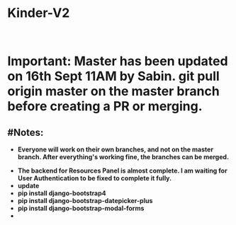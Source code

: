 # Kinder-V2
<br>
<h1>
Important: Master has been updated on <b> 16th Sept 11AM <b> by Sabin. git pull origin master on the master branch before creating a PR or merging.
 </h1>
<h2> #Notes: </h2>
<ul>
  <li>
<p>
Everyone will work on their own branches, and not on the master branch. After everything's working fine, the branches can be merged.
</p>
  </li>
  <li> The backend for Resources Panel is almost complete. I am waiting for User Authentication to be fixed to complete it fully.</li>
  <li>update</li>
  <li>pip install django-bootstrap4</li>
  <li>pip install django-bootstrap-datepicker-plus</li>
 <li> pip install django-bootstrap-modal-forms</li>
  <li> <b> </b></li>
  </ul>

